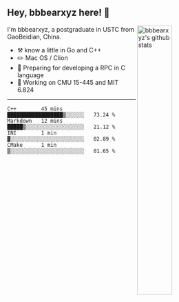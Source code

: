 ## Hey, bbbearxyz here! :wave:

<img align="right" alt="bbbearxyz's github stats" width="40%" src="https://github-readme-stats.vercel.app/api?username=bbbearxyz&show_icons=true">

I'm bbbearxyz, a postgraduate in USTC from GaoBeidian, China.

-   :hammer_and_pick:    know a little in Go and C++
-   :pencil2: Mac OS / Clion
-   :seedling: Preparing for developing a RPC in C language 
-   :thinking: Working on CMU 15-445 and MIT 6.824
---
<!--START_SECTION:waka-->
```text
C++        45 mins         ██████████████████▒░░░░░░   73.24 % 
Markdown   12 mins         █████▒░░░░░░░░░░░░░░░░░░░   21.12 % 
INI        1 min           ▓░░░░░░░░░░░░░░░░░░░░░░░░   02.89 % 
CMake      1 min           ▒░░░░░░░░░░░░░░░░░░░░░░░░   01.65 % 
```
<!--END_SECTION:waka-->
